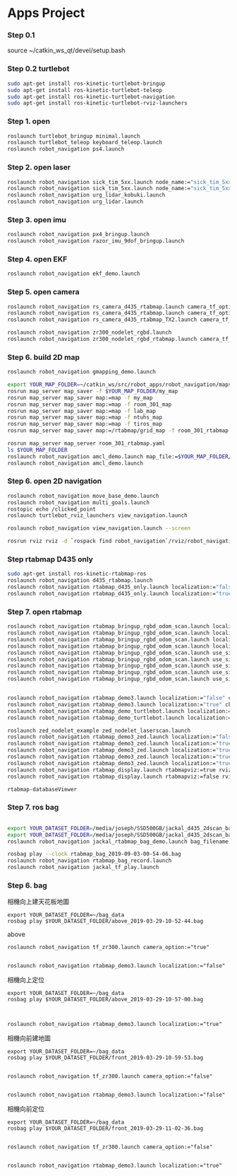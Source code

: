 
# Apps Project



### Step 0.1 


source ~/catkin_ws_qt/devel/setup.bash

### Step 0.2 turtlebot

```bash
sudo apt-get install ros-kinetic-turtlebot-bringup
sudo apt-get install ros-kinetic-turtlebot-teleop 
sudo apt-get install ros-kinetic-turtlebot-navigation
sudo apt-get install ros-kinetic-turtlebot-rviz-launchers
```


### Step 1. open 

```bash
roslaunch turtlebot_bringup minimal.launch 
roslaunch turtlebot_teleop keyboard_teleop.launch
roslaunch robot_navigation ps4.launch
```

### Step 2. open laser
```bash
roslaunch robot_navigation sick_tim_5xx.launch node_name:="sick_tim_5xx" robot_frame_id:="base_footprint" laser_frame_id:="laser" scan_topic:="scan"
roslaunch robot_navigation sick_tim_5xx.launch node_name:="sick_tim_5xx_ekf" robot_frame_id:="base_footprint_ekf" laser_frame_id:="laser_ekf" scan_topic:="scan_ekf"
roslaunch robot_navigation urg_lidar_kobuki.launch
roslaunch robot_navigation urg_lidar.launch
```
### Step 3. open imu
```bash
roslaunch robot_navigation px4_bringup.launch 
roslaunch robot_navigation razor_imu_9dof_bringup.launch 
```
### Step 4. open EKF

```bash
roslaunch robot_navigation ekf_demo.launch 

```

### Step 5. open camera

```bash
roslaunch robot_navigation rs_camera_d435_rtabmap.launch camera_tf_option:="front"
roslaunch robot_navigation rs_camera_d435_rtabmap.launch camera_tf_option:="above"
roslaunch robot_navigation rs_camera_d435_rtabmap_TX2.launch camera_tf_option:="front"

roslaunch robot_navigation zr300_nodelet_rgbd.launch
roslaunch robot_navigation zr300_nodelet_rgbd_rtabmap.launch camera_tf_option:="false"
```

### Step 6. build 2D map

```bash
roslaunch robot_navigation gmapping_demo.launch

export YOUR_MAP_FOLDER=~/catkin_ws/src/robot_apps/robot_navigation/maps
rosrun map_server map_saver -f $YOUR_MAP_FOLDER/my_map
rosrun map_server map_saver map:=map -f my_map
rosrun map_server map_saver map:=map -f room_301_map
rosrun map_server map_saver map:=map -f lab_map
rosrun map_server map_saver map:=map -f ntuhs_map
rosrun map_server map_saver map:=map -f tiros_map
rosrun map_server map_saver map:=/rtabmap/grid_map -f room_301_rtabmap

rosrun map_server map_server room_301_rtabmap.yaml
ls $YOUR_MAP_FOLDER
roslaunch robot_navigation amcl_demo.launch map_file:=$YOUR_MAP_FOLDER/my_map.yaml
roslaunch robot_navigation amcl_demo.launch
```



### Step 6. open 2D navigation 

```bash
roslaunch robot_navigation move_base_demo.launch
roslaunch robot_navigation multi_goals.launch
rostopic echo /clicked_point
roslaunch turtlebot_rviz_launchers view_navigation.launch

roslaunch robot_navigation view_navigation.launch --screen

rosrun rviz rviz -d `rospack find robot_navigation`/rviz/robot_navigation_app0504.rviz

```
### Step   rtabmap D435 only

```bash
sudo apt-get install ros-kinetic-rtabmap-ros
roslaunch robot_navigation d435_rtabmap.launch
roslaunch robot_navigation rtabmap_d435_only.launch localization:="false"
roslaunch robot_navigation rtabmap_d435_only.launch localization:="true"

```
### Step 7. open rtabmap 

```bash
roslaunch robot_navigation rtabmap_bringup_rgbd_odom_scan.launch localization:=false rtabmapviz:=true rviz:=false
roslaunch robot_navigation rtabmap_bringup_rgbd_odom_scan.launch localization:=false rtabmapviz:=false rviz:=true
roslaunch robot_navigation rtabmap_bringup_rgbd_odom_scan.launch localization:=true rtabmapviz:=true rviz:=false
roslaunch robot_navigation rtabmap_bringup_rgbd_odom_scan.launch localization:=true rtabmapviz:=false rviz:=true
roslaunch robot_navigation rtabmap_bringup_rgbd_odom_scan.launch use_sim_time:=true localization:=false rtabmapviz:=true rviz:=false
roslaunch robot_navigation rtabmap_bringup_rgbd_odom_scan.launch use_sim_time:=false publish_tf:=true  localization:=false rtabmapviz:=true rviz:=false
roslaunch robot_navigation rtabmap_bringup_rgbd_odom_scan.launch use_sim_time:=false publish_tf:=false localization:=true rtabmapviz:=true rviz:=false
roslaunch robot_navigation rtabmap_bringup_rgbd_odom_scan.launch use_sim_time:=false publish_tf:=true  localization:=true rtabmapviz:=true rviz:=false
roslaunch robot_navigation rtabmap_bringup_rgbd_odom_scan.launch use_sim_time:=true publish_tf:=true  localization:=false rtabmapviz:=true rviz:=false


roslaunch robot_navigation rtabmap_demo3.launch localization:="false" choose_visualization:="rtabmapviz"
roslaunch robot_navigation rtabmap_demo3.launch localization:="true" choose_visualization:="rviz"
roslaunch robot_navigation rtabmap_demo_turtlebot.launch localization:="false" choose_visualization:="rtabmapviz"
roslaunch robot_navigation rtabmap_demo_turtlebot.launch localization:="true" choose_visualization:="rviz"

roslaunch zed_nodelet_example zed_nodelet_laserscan.launch
roslaunch robot_navigation rtabmap_demo3_zed.launch localization:="false" choose_visualization:="rtabmapviz"
roslaunch robot_navigation rtabmap_demo3_zed.launch localization:="true" choose_visualization:="rviz" database_path:=$HOME/Documents/RTAB-Map/room_301_rtabmap.db
roslaunch robot_navigation rtabmap_demo3_zed.launch localization:="true" choose_visualization:="rtabmapviz" database_path:=$HOME/Documents/RTAB-Map/room_301_rtabmap.db
roslaunch robot_navigation rtabmap_demo3_zed.launch localization:="true" database_path:=$HOME/Documents/RTAB-Map/room_301_rtabmap.db
roslaunch robot_navigation rtabmap_demo3_zed.launch localization:="true" database_path:=$HOME/Documents/RTAB-Map/NTUH_0508.db
roslaunch robot_navigation rtabmap_display.launch rtabmapviz:=true rviz:=false
roslaunch robot_navigation rtabmap_display.launch rtabmapviz:=false rviz:=true

rtabmap-databaseViewer

```


### Step 7. ros bag 

```bash

export YOUR_DATASET_FOLDER=/media/joseph/SSD500GB/jackal_d435_2dscan_bag_2019-09-11-05-02-32.bag
export YOUR_DATASET_FOLDER=/media/joseph/SSD500GB/jackal_d435_2dscan_bag_2019-09-11-05-11-51.bag
roslaunch robot_navigation jackal_rtabmap_bag_demo.launch bag_filename:=$YOUR_DATASET_FOLDER

rosbag play --clock rtabmap_bag_2019-09-03-00-54-06.bag
roslaunch robot_navigation rtabmap_bag_record.launch
roslaunch robot_navigation jackal_tf_play.launch

```


### Step 6. bag 

相機向上建天花板地圖

    export YOUR_DATASET_FOLDER=~/bag_data 
    rosbag play $YOUR_DATASET_FOLDER/above_2019-03-29-10-52-44.bag

above

    roslaunch robot_navigation tf_zr300.launch camera_option:="true"


    roslaunch robot_navigation rtabmap_demo3.launch localization:="false"

相機向上定位

    export YOUR_DATASET_FOLDER=~/bag_data 
    rosbag play $YOUR_DATASET_FOLDER/above_2019-03-29-10-57-00.bag



    roslaunch robot_navigation rtabmap_demo3.launch localization:="true"


相機向前建地圖

    export YOUR_DATASET_FOLDER=~/bag_data 
    rosbag play $YOUR_DATASET_FOLDER/front_2019-03-29-10-59-53.bag


    roslaunch robot_navigation tf_zr300.launch camera_option:="false"


    roslaunch robot_navigation rtabmap_demo3.launch localization:="false"

相機向前定位

    export YOUR_DATASET_FOLDER=~/bag_data 
    rosbag play $YOUR_DATASET_FOLDER/front_2019-03-29-11-02-36.bag


    roslaunch robot_navigation tf_zr300.launch camera_option:="false"


    roslaunch robot_navigation rtabmap_demo3.launch localization:="true"

```
